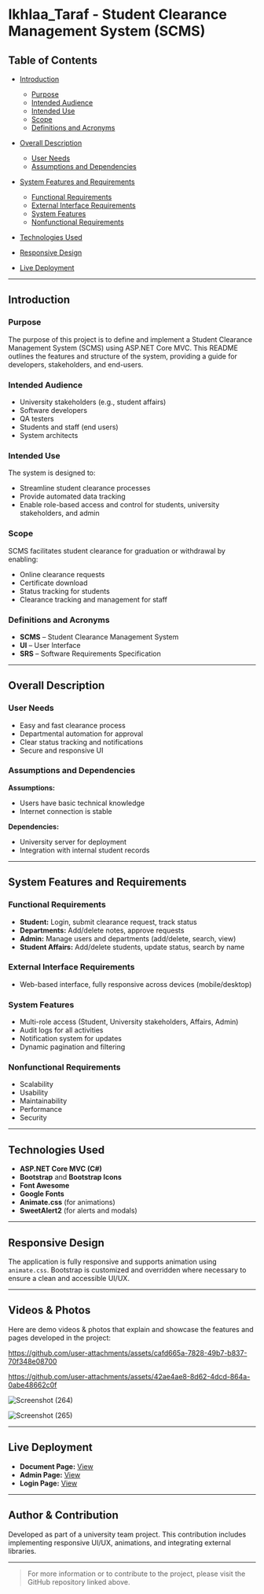 # Ikhlaa\_Taraf - Student Clearance Management System (SCMS)

## Table of Contents

* [Introduction](#introduction)

  * [Purpose](#purpose)
  * [Intended Audience](#intended-audience)
  * [Intended Use](#intended-use)
  * [Scope](#scope)
  * [Definitions and Acronyms](#definitions-and-acronyms)
* [Overall Description](#overall-description)

  * [User Needs](#user-needs)
  * [Assumptions and Dependencies](#assumptions-and-dependencies)
* [System Features and Requirements](#system-features-and-requirements)

  * [Functional Requirements](#functional-requirements)
  * [External Interface Requirements](#external-interface-requirements)
  * [System Features](#system-features)
  * [Nonfunctional Requirements](#nonfunctional-requirements)
* [Technologies Used](#technologies-used)
* [Responsive Design](#responsive-design)
* [Live Deployment](#live-deployment)

---

## Introduction

### Purpose

The purpose of this project is to define and implement a Student Clearance Management System (SCMS) using ASP.NET Core MVC. This README outlines the features and structure of the system, providing a guide for developers, stakeholders, and end-users.

### Intended Audience

* University stakeholders (e.g., student affairs)
* Software developers
* QA testers
* Students and staff (end users)
* System architects

### Intended Use

The system is designed to:

* Streamline student clearance processes
* Provide automated data tracking
* Enable role-based access and control for students, university stakeholders, and admin

### Scope

SCMS facilitates student clearance for graduation or withdrawal by enabling:

* Online clearance requests
* Certificate download
* Status tracking for students
* Clearance tracking and management for staff

### Definitions and Acronyms

* **SCMS** – Student Clearance Management System
* **UI** – User Interface
* **SRS** – Software Requirements Specification

---

## Overall Description

### User Needs

* Easy and fast clearance process
* Departmental automation for approval
* Clear status tracking and notifications
* Secure and responsive UI

### Assumptions and Dependencies

**Assumptions:**

* Users have basic technical knowledge
* Internet connection is stable

**Dependencies:**

* University server for deployment
* Integration with internal student records

---

## System Features and Requirements

### Functional Requirements

* **Student:** Login, submit clearance request, track status
* **Departments:** Add/delete notes, approve requests
* **Admin:** Manage users and departments (add/delete, search, view)
* **Student Affairs:** Add/delete students, update status, search by name

### External Interface Requirements

* Web-based interface, fully responsive across devices (mobile/desktop)

### System Features

* Multi-role access (Student, University stakeholders, Affairs, Admin)
* Audit logs for all activities
* Notification system for updates
* Dynamic pagination and filtering

### Nonfunctional Requirements

* Scalability
* Usability
* Maintainability
* Performance
* Security

---

## Technologies Used

* **ASP.NET Core MVC (C#)**
* **Bootstrap** and **Bootstrap Icons**
* **Font Awesome**
* **Google Fonts**
* **Animate.css** (for animations)
* **SweetAlert2** (for alerts and modals)

---

## Responsive Design

The application is fully responsive and supports animation using `animate.css`. Bootstrap is customized and overridden where necessary to ensure a clean and accessible UI/UX.

---

## Videos & Photos

Here are demo videos & photos that explain and showcase the features and pages developed in the project:


https://github.com/user-attachments/assets/cafd665a-7828-49b7-b837-70f348e08700

https://github.com/user-attachments/assets/42ae4ae8-8d62-4dcd-864a-0abe48662c0f

![Screenshot (264)](https://github.com/user-attachments/assets/a9103ddd-0835-427e-832f-bb013c4509e5)

![Screenshot (265)](https://github.com/user-attachments/assets/d1b3ed62-8310-4743-aad9-0e63e8a8e86c)

---

## Live Deployment

* **Document Page:** [View](https://mohamed-osamaaa.github.io/Ikhlaa_Taraf_/Doc)
* **Admin Page:** [View](https://mohamed-osamaaa.github.io/Ikhlaa_Taraf_/Admin)
* **Login Page:** [View](https://mohamed-osamaaa.github.io/Ikhlaa_Taraf_/Login)

---

## Author & Contribution

Developed as part of a university team project. This contribution includes implementing responsive UI/UX, animations, and integrating external libraries.

---

> For more information or to contribute to the project, please visit the GitHub repository linked above.
